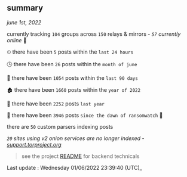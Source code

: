 
## summary
_june 1st, 2022_

currently tracking `104` groups across `150` relays & mirrors - _`57` currently online_ 📡

⏲ there have been `5` posts within the `last 24 hours`

🕓 there have been `26` posts within the `month of june`

📅 there have been `1054` posts within the `last 90 days`

🏚 there have been `1660` posts within the `year of 2022`

🚀 there have been `2252` posts `last year`

🦕 there have been `3946` posts `since the dawn of ransomwatch` 🐣

there are `50` custom parsers indexing posts

_`20` sites using v2 onion services are no longer indexed - [support.torproject.org](https://support.torproject.org/onionservices/v2-deprecation/)_

> see the project [README](https://github.com/jmousqueton/ransomwatch#readme) for backend technicals



Last update : Wednesday 01/06/2022 23:39:40 (UTC)_

